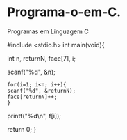 # Programa-o-em-C.
Programas em Linguagem C

#include <stdio.h>
int main(void){

int n, returnN, face[7], i;

  scanf("%d", &n);
    
    for(i=1; i<n; i++){
    scanf("%d", &returnN);
    face[returnN]++;
    }
printf("%d\n", f[i]);

return 0;
}
